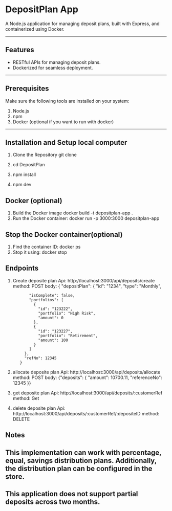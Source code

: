 # DepositPlan App
A Node.js application for managing deposit plans, built with Express, and containerized using Docker.

---

## Features
- RESTful APIs for managing deposit plans.
- Dockerized for seamless deployment.

---

## Prerequisites
Make sure the following tools are installed on your system:
1. Node.js
2. npm
3. Docker (optional if you want to run with docker)

---

## Installation and Setup local computer

1. Clone the Repository
    git clone <repository-url>

2. cd DepositPlan
3. npm install
4. npm dev

## Docker (optional)
1. Build the Docker image
    docker build -t depositplan-app .
2. Run the Docker container:
    docker run -p 3000:3000 depositplan-app

## Stop the Docker container(optional)
1. Find the container ID:
    docker ps
2. Stop it using:
    docker stop <container-id>

## Endpoints

1. Create deposite plan
    Api: http://localhost:3000/api/deposits/create
    method: POST
    body: {
            "depositPlan": {
              "id": "1234",
              "type": "Monthly",
              
              "isComplete": false,
              "portfolios": [
                {
                  "id": "123222",
                  "portfolio": "High Risk",
                  "amount": 0
                },
                {
                  "id": "123227",
                  "portfolio": "Retirement",
                  "amount": 100
                }
              ]
            },
            "refNo": 12345
          }


2. allocate deposite plan
    Api: http://localhost:3000/api/deposits/allocate
    method: POST
    body: {"deposits": { "amount": 10700.11, "referenceNo": 12345 }}

3. get deposite plan
    Api: http://localhost:3000/api/deposits/:customerRef
    method: Get

4. delete deposite plan
    Api: http://localhost:3000/api/deposits/:customerRef/:depositeID
    method: DELETE

## Notes
## This implementation can work with percentage, equal, savings distribution plans. Additionally, the distribution plan can be configured in the store.
## This application does not support partial deposits across two months.